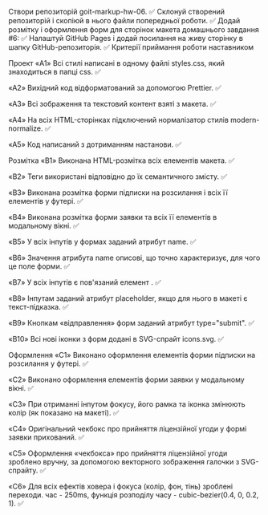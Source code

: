 Cтвори репозиторій goit-markup-hw-06. ✅
Склонуй створений репозиторій і скопіюй в нього файли попередньої роботи. ✅
Додай розмітку і оформлення форм для сторінок макета домашнього завдання #6: ✅
Налаштуй GitHub Pages і додай посилання на живу сторінку в шапку GitHub-репозиторія. ✅
Критерії приймання роботи наставником

Проект
«A1» Всі стилі написані в одному файлі styles.css, який знаходиться в папці css. ✅

«A2» Вихідний код відформатований за допомогою Prettier. ✅

«A3» Всі зображення та текстовий контент взяті з макета. ✅

«A4» На всіх HTML-сторінках підключений нормалізатор стилів modern-normalize. ✅

«A5» Код написаний з дотриманням настанови. ✅

Розмітка
«B1» Виконана HTML-розмітка всіх елементів макета. ✅

«B2» Теги використані відповідно до їх семантичного змісту. ✅

«B3» Виконана розмітка форми підписки на розсилання і всіх її елементів у футері. ✅

«B4» Виконана розмітка форми заявки та всіх її елементів в модальному вікні. ✅

«B5» У всіх інпутів у формах заданий атрибут name. ✅

«B6» Значення атрибута name описові, що точно характеризує, для чого це поле форми. ✅

«B7» У всіх інпутів є пов'язаний елемент <label>. ✅

«B8» Інпутам заданий атрибут placeholder, якщо для нього в макеті є текст-підказка. ✅

«B9» Кнопкам «відправлення» форм заданий атрибут type="submit". ✅

«B10» Всі нові іконки з форм додані в SVG-спрайт icons.svg. ✅

Оформлення
«C1» Виконано оформлення елементів форми підписки на розсилання у футері. ✅

«C2» Виконано оформлення елементів форми заявки у модальному вікні. ✅

«C3» При отриманні інпутом фокусу, його рамка та іконка змінюють колір (як показано на макеті). ✅

«C4» Оригінальний чекбокс про прийняття ліцензійної угоди у формі заявки прихований. ✅

«C5» Оформлення «чекбокса» про прийняття ліцензійної угоди зроблено вручну, за допомогою векторного зображення галочки з SVG-спрайту. ✅

«C6» Для всіх ефектів ховера і фокуса (колір, фон, тінь) зроблені переходи. час - 250ms, функція розподілу часу - cubic-bezier(0.4, 0, 0.2, 1). ✅
